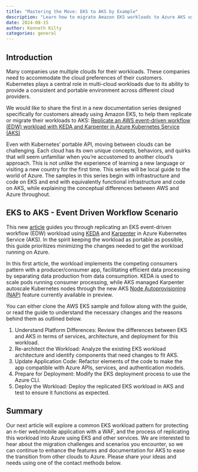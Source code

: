 ```yaml
---
title: "Mastering the Move: EKS to AKS by Example"
description: "Learn how to migrate Amazon EKS workloads to Azure AKS using KEDA and Karpenter in this comprehensive guide."
date: 2024-08-15
author: Kenneth Kilty
categories: general
---
```


## Introduction

Many companies use multiple clouds for their workloads. These companies need to accommodate the cloud preferences of their customers. Kubernetes plays a central role in multi-cloud workloads due to its ability to provide a consistent and portable environment across different cloud providers.

We would like to share the first in a new documentation series designed specifically for customers already using Amazon EKS, to help them replicate or migrate their workloads to AKS: [Replicate an AWS event-driven workflow (EDW) workload with KEDA and Karpenter in Azure Kubernetes Service (AKS)](https://learn.microsoft.com/en-us/azure/aks/eks-edw-overview)

Even with Kubernetes’ portable API, moving between clouds can be challenging. Each cloud has its own unique concepts, behaviors, and quirks that will seem unfamiliar when you’re accustomed to another cloud’s approach. This is not unlike the experience of learning a new language or visiting a new country for the first time. This series will be local guide to the world of Azure. The samples in this series begin with infrastructure and code on EKS and end with equivalently functional infrastructure and code on AKS, while explaining the conceptual differences between AWS and Azure throughout.

## EKS to AKS - Event Driven Workflow Scenario

This new [article](https://learn.microsoft.com/en-us/azure/aks/eks-edw-overview) guides you through replicating an EKS event-driven workflow (EDW) workload using [KEDA](https://keda.sh/) and [Karpenter](https://karpenter.sh/) in Azure Kubernetes Service (AKS). In the spirit keeping the workload as portable as possible, this guide prioritizes minimizing the changes needed to get the workload running on Azure.

In this first article, the workload implements the competing consumers pattern with a producer/consumer app, facilitating efficient data processing by separating data production from data consumption. KEDA is used to scale pods running consumer processing, while AKS managed Karpenter autoscale Kubernetes nodes through the new AKS [Node Autoprovisioning (NAP)](https://learn.microsoft.com/en-gb/azure/aks/node-autoprovision) feature currently available in preview.

You can either clone the AWS EKS sample and follow along with the guide, or read the guide to understand the necessary changes and the reasons behind them as outlined below.

1. Understand Platform Differences: Review the differences between EKS and AKS in terms of services, architecture, and deployment for this workload.
2. Re-architect the Workload: Analyze the existing EKS workload architecture and identify components that need changes to fit AKS.
3. Update Application Code: Refactor elements of the code to make the app compatible with Azure APIs, services, and authentication models.
4. Prepare for Deployment: Modify the EKS deployment process to use the Azure CLI.
5. Deploy the Workload: Deploy the replicated EKS workload in AKS and test to ensure it functions as expected.

## Summary

Our next article will explore a common EKS workload pattern for protecting an n-tier web/mobile application with a WAF, and the process of replicating this workload into Azure using EKS and other services. We are interested to hear about the migration challenges and scenarios you encounter, so we can continue to enhance the features and documentation for AKS to ease the transition from other clouds to Azure. Please share your ideas and needs using one of the contact methods below.
